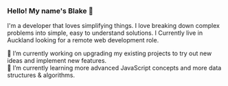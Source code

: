 ### Hello! My name's Blake 👋

I'm a developer that loves simplifying things. I love breaking down complex problems into simple, easy to understand solutions. I Currently live in Auckland looking for a remote web development role. 

🔭  I’m currently working on upgrading my existing projects to try out new ideas and implement new features.<br />
🌱  I’m currently learning more advanced JavaScript concepts and more data structures & algorithms.

